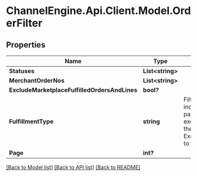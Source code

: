 # ChannelEngine.Api.Client.Model.OrderFilter
## Properties

Name | Type | Description | Notes
------------ | ------------- | ------------- | -------------
**Statuses** | **List&lt;string&gt;** |  | [optional] 
**MerchantOrderNos** | **List&lt;string&gt;** |  | [optional] 
**ExcludeMarketplaceFulfilledOrdersAndLines** | **bool?** |  | [optional] 
**FulfillmentType** | **string** | Filter orders on fulfillment type. This will include all orders lines, even if they are partially fulfilled by the marketplace.  To exclude orders and lines that are fulfilled by the marketplace from the response, set ExcludeMarketplaceFulfilledOrdersAndLines to true. | [optional] 
**Page** | **int?** |  | [optional] 

[[Back to Model list]](../README.md#documentation-for-models) [[Back to API list]](../README.md#documentation-for-api-endpoints) [[Back to README]](../README.md)

